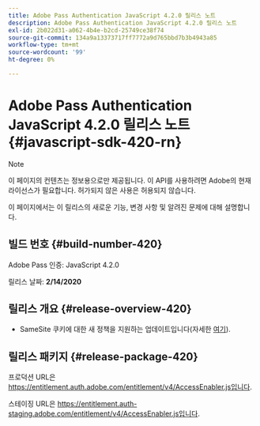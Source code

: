 ```yaml
---
title: Adobe Pass Authentication JavaScript 4.2.0 릴리스 노트
description: Adobe Pass Authentication JavaScript 4.2.0 릴리스 노트
exl-id: 2b022d31-a062-4b4e-b2cd-25749ce38f74
source-git-commit: 134a9a13373717ff7772a9d765bbd7b3b4943a85
workflow-type: tm+mt
source-wordcount: '99'
ht-degree: 0%

---
```


# Adobe Pass Authentication JavaScript 4.2.0 릴리스 노트 {#javascript-sdk-420-rn}

>[!NOTE]
>
>이 페이지의 컨텐츠는 정보용으로만 제공됩니다. 이 API를 사용하려면 Adobe의 현재 라이선스가 필요합니다. 허가되지 않은 사용은 허용되지 않습니다.

이 페이지에서는 이 릴리스의 새로운 기능, 변경 사항 및 알려진 문제에 대해 설명합니다.

## 빌드 번호 {#build-number-420}

Adobe Pass 인증: JavaScript 4.2.0

릴리스 날짜: **2/14/2020**

## 릴리스 개요 {#release-overview-420}

* SameSite 쿠키에 대한 새 정책을 지원하는 업데이트입니다(자세한 [여기](https://datatracker.ietf.org/doc/html/draft-ietf-httpbis-cookie-same-site-00)).

## 릴리스 패키지 {#release-package-420}

프로덕션 URL은 https://entitlement.auth.adobe.com/entitlement/v4/AccessEnabler.js입니다.

스테이징 URL은 https://entitlement.auth-staging.adobe.com/entitlement/v4/AccessEnabler.js입니다.
